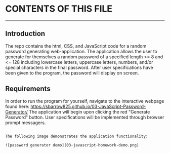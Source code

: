 # CONTENTS OF THIS FILE
---------------------

## Introduction
 The repo contains the html, CSS, and JavaScript code for a random password generating web-application. The application allows the user to
 generate for themselves a random password of a specified length >= 8 and <= 128 including lowercase letters, uppercase letters, numbers,
 and/or special characters in the final password. After user specifications have been given to the program, the password will display on screen.
## Requirements
 In order to run the program for yourself, navigate to the interactive webpage found here: https://sbarrow825.github.io/03-JavaScript-Password-Generator/
 The application will begin upon clicking the red "Generate Password" button.
 User specifications will be implemented through browser prompt messagers.
```

The following image demonstrates the application functionality:

![password generator demo](03-javascript-homework-demo.png)